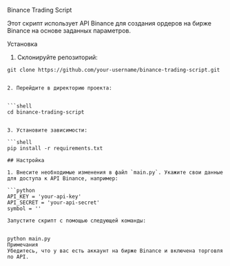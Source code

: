 Binance Trading Script

Этот скрипт использует API Binance для создания ордеров на бирже Binance на основе заданных параметров.

Установка

1. Склонируйте репозиторий:


```shell
git clone https://github.com/your-username/binance-trading-script.git


2. Перейдите в директорию проекта:


```shell
cd binance-trading-script


3. Установите зависимости:

```shell
pip install -r requirements.txt

## Настройка

1. Внесите необходимые изменения в файл `main.py`. Укажите свои данные для доступа к API Binance, например:

```python
API_KEY = 'your-api-key'
API_SECRET = 'your-api-secret'
symbol = ''

Запустите скрипт с помощью следующей команды:


python main.py
Примечания
Убедитесь, что у вас есть аккаунт на бирже Binance и включена торговля по API.
